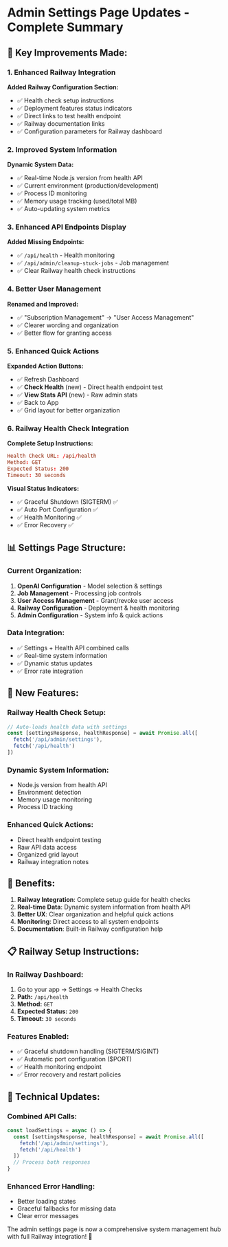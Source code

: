 # Admin Settings Page Updates - Complete Summary

## 🎯 **Key Improvements Made:**

### **1. Enhanced Railway Integration**

**Added Railway Configuration Section:**
- ✅ Health check setup instructions
- ✅ Deployment features status indicators  
- ✅ Direct links to test health endpoint
- ✅ Railway documentation links
- ✅ Configuration parameters for Railway dashboard

### **2. Improved System Information**

**Dynamic System Data:**
- ✅ Real-time Node.js version from health API
- ✅ Current environment (production/development)
- ✅ Process ID monitoring
- ✅ Memory usage tracking (used/total MB)
- ✅ Auto-updating system metrics

### **3. Enhanced API Endpoints Display**

**Added Missing Endpoints:**
- ✅ `/api/health` - Health monitoring
- ✅ `/api/admin/cleanup-stuck-jobs` - Job management
- ✅ Clear Railway health check instructions

### **4. Better User Management**

**Renamed and Improved:**
- ✅ "Subscription Management" → "User Access Management"
- ✅ Clearer wording and organization
- ✅ Better flow for granting access

### **5. Enhanced Quick Actions**

**Expanded Action Buttons:**
- ✅ Refresh Dashboard
- ✅ **Check Health** (new) - Direct health endpoint test
- ✅ **View Stats API** (new) - Raw admin stats
- ✅ Back to App
- ✅ Grid layout for better organization

### **6. Railway Health Check Integration**

**Complete Setup Instructions:**
```toml
Health Check URL: /api/health
Method: GET
Expected Status: 200
Timeout: 30 seconds
```

**Visual Status Indicators:**
- ✅ Graceful Shutdown (SIGTERM) ✅
- ✅ Auto Port Configuration ✅  
- ✅ Health Monitoring ✅
- ✅ Error Recovery ✅

## 📊 **Settings Page Structure:**

### **Current Organization:**
1. **OpenAI Configuration** - Model selection & settings
2. **Job Management** - Processing job controls
3. **User Access Management** - Grant/revoke user access
4. **Railway Configuration** - Deployment & health monitoring
5. **Admin Configuration** - System info & quick actions

### **Data Integration:**
- ✅ Settings + Health API combined calls
- ✅ Real-time system information
- ✅ Dynamic status updates
- ✅ Error rate integration

## 🚀 **New Features:**

### **Railway Health Check Setup:**
```typescript
// Auto-loads health data with settings
const [settingsResponse, healthResponse] = await Promise.all([
  fetch('/api/admin/settings'),
  fetch('/api/health')
])
```

### **Dynamic System Information:**
- Node.js version from health API
- Environment detection
- Memory usage monitoring  
- Process ID tracking

### **Enhanced Quick Actions:**
- Direct health endpoint testing
- Raw API data access
- Organized grid layout
- Railway integration notes

## 🎯 **Benefits:**

1. **Railway Integration**: Complete setup guide for health checks
2. **Real-time Data**: Dynamic system information from health API
3. **Better UX**: Clear organization and helpful quick actions
4. **Monitoring**: Direct access to all system endpoints
5. **Documentation**: Built-in Railway configuration help

## 📋 **Railway Setup Instructions:**

### **In Railway Dashboard:**
1. Go to your app → Settings → Health Checks
2. **Path:** `/api/health`
3. **Method:** `GET`
4. **Expected Status:** `200`
5. **Timeout:** `30 seconds`

### **Features Enabled:**
- ✅ Graceful shutdown handling (SIGTERM/SIGINT)
- ✅ Automatic port configuration ($PORT)
- ✅ Health monitoring endpoint
- ✅ Error recovery and restart policies

## 🔧 **Technical Updates:**

### **Combined API Calls:**
```typescript
const loadSettings = async () => {
  const [settingsResponse, healthResponse] = await Promise.all([
    fetch('/api/admin/settings'),
    fetch('/api/health')
  ])
  // Process both responses
}
```

### **Enhanced Error Handling:**
- Better loading states
- Graceful fallbacks for missing data
- Clear error messages

The admin settings page is now a comprehensive system management hub with full Railway integration! 🎉
